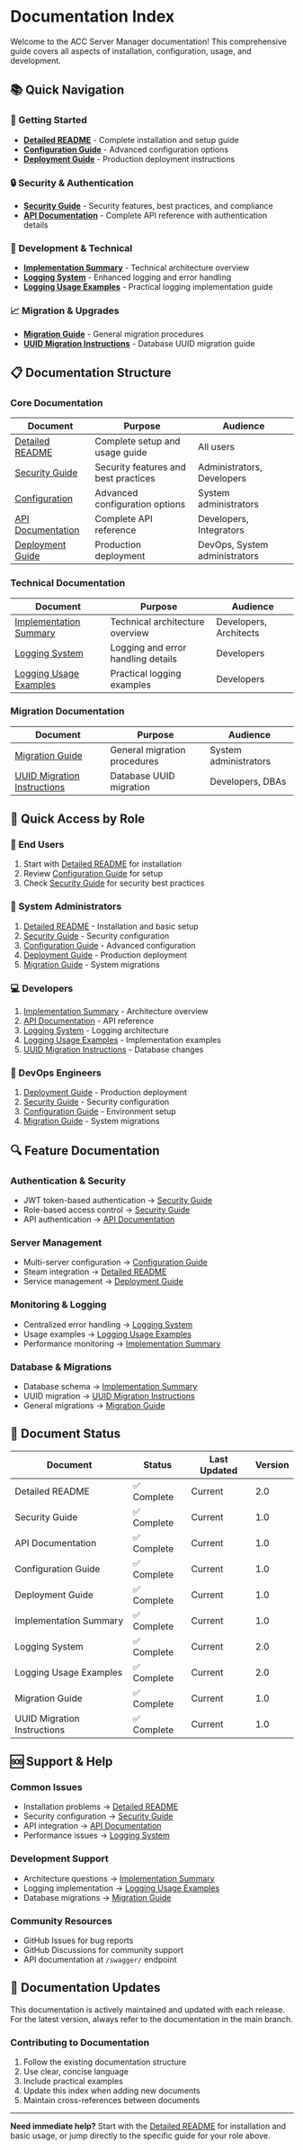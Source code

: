 # Documentation Index

Welcome to the ACC Server Manager documentation! This comprehensive guide covers all aspects of installation, configuration, usage, and development.

## 📚 Quick Navigation

### 🚀 Getting Started
- **[Detailed README](DETAILED_README.md)** - Complete installation and setup guide
- **[Configuration Guide](CONFIGURATION.md)** - Advanced configuration options
- **[Deployment Guide](DEPLOYMENT.md)** - Production deployment instructions

### 🔒 Security & Authentication
- **[Security Guide](SECURITY.md)** - Security features, best practices, and compliance
- **[API Documentation](API.md)** - Complete API reference with authentication details

### 🔧 Development & Technical
- **[Implementation Summary](IMPLEMENTATION_SUMMARY.md)** - Technical architecture overview
- **[Logging System](LOGGING_IMPLEMENTATION_SUMMARY.md)** - Enhanced logging and error handling
- **[Logging Usage Examples](LOGGING_USAGE_EXAMPLES.md)** - Practical logging implementation guide

### 📈 Migration & Upgrades
- **[Migration Guide](MIGRATION_GUIDE.md)** - General migration procedures
- **[UUID Migration Instructions](UUID_MIGRATION_INSTRUCTIONS.md)** - Database UUID migration guide

## 📋 Documentation Structure

### Core Documentation
| Document | Purpose | Audience |
|----------|---------|----------|
| [Detailed README](DETAILED_README.md) | Complete setup and usage guide | All users |
| [Security Guide](SECURITY.md) | Security features and best practices | Administrators, Developers |
| [Configuration](CONFIGURATION.md) | Advanced configuration options | System administrators |
| [API Documentation](API.md) | Complete API reference | Developers, Integrators |
| [Deployment Guide](DEPLOYMENT.md) | Production deployment | DevOps, System administrators |

### Technical Documentation
| Document | Purpose | Audience |
|----------|---------|----------|
| [Implementation Summary](IMPLEMENTATION_SUMMARY.md) | Technical architecture overview | Developers, Architects |
| [Logging System](LOGGING_IMPLEMENTATION_SUMMARY.md) | Logging and error handling details | Developers |
| [Logging Usage Examples](LOGGING_USAGE_EXAMPLES.md) | Practical logging examples | Developers |

### Migration Documentation
| Document | Purpose | Audience |
|----------|---------|----------|
| [Migration Guide](MIGRATION_GUIDE.md) | General migration procedures | System administrators |
| [UUID Migration Instructions](UUID_MIGRATION_INSTRUCTIONS.md) | Database UUID migration | Developers, DBAs |

## 🎯 Quick Access by Role

### 👤 End Users
1. Start with [Detailed README](DETAILED_README.md) for installation
2. Review [Configuration Guide](CONFIGURATION.md) for setup
3. Check [Security Guide](SECURITY.md) for security best practices

### 🔧 System Administrators
1. [Detailed README](DETAILED_README.md) - Installation and basic setup
2. [Security Guide](SECURITY.md) - Security configuration
3. [Configuration Guide](CONFIGURATION.md) - Advanced configuration
4. [Deployment Guide](DEPLOYMENT.md) - Production deployment
5. [Migration Guide](MIGRATION_GUIDE.md) - System migrations

### 💻 Developers
1. [Implementation Summary](IMPLEMENTATION_SUMMARY.md) - Architecture overview
2. [API Documentation](API.md) - API reference
3. [Logging System](LOGGING_IMPLEMENTATION_SUMMARY.md) - Logging architecture
4. [Logging Usage Examples](LOGGING_USAGE_EXAMPLES.md) - Implementation examples
5. [UUID Migration Instructions](UUID_MIGRATION_INSTRUCTIONS.md) - Database changes

### 🏢 DevOps Engineers
1. [Deployment Guide](DEPLOYMENT.md) - Production deployment
2. [Security Guide](SECURITY.md) - Security configuration
3. [Configuration Guide](CONFIGURATION.md) - Environment setup
4. [Migration Guide](MIGRATION_GUIDE.md) - System migrations

## 🔍 Feature Documentation

### Authentication & Security
- JWT token-based authentication → [Security Guide](SECURITY.md)
- Role-based access control → [Security Guide](SECURITY.md)
- API authentication → [API Documentation](API.md)

### Server Management
- Multi-server configuration → [Configuration Guide](CONFIGURATION.md)
- Steam integration → [Detailed README](DETAILED_README.md)
- Service management → [Deployment Guide](DEPLOYMENT.md)

### Monitoring & Logging
- Centralized error handling → [Logging System](LOGGING_IMPLEMENTATION_SUMMARY.md)
- Usage examples → [Logging Usage Examples](LOGGING_USAGE_EXAMPLES.md)
- Performance monitoring → [Implementation Summary](IMPLEMENTATION_SUMMARY.md)

### Database & Migrations
- Database schema → [Implementation Summary](IMPLEMENTATION_SUMMARY.md)
- UUID migration → [UUID Migration Instructions](UUID_MIGRATION_INSTRUCTIONS.md)
- General migrations → [Migration Guide](MIGRATION_GUIDE.md)

## 📝 Document Status

| Document | Status | Last Updated | Version |
|----------|--------|--------------|---------|
| Detailed README | ✅ Complete | Current | 2.0 |
| Security Guide | ✅ Complete | Current | 1.0 |
| API Documentation | ✅ Complete | Current | 1.0 |
| Configuration Guide | ✅ Complete | Current | 1.0 |
| Deployment Guide | ✅ Complete | Current | 1.0 |
| Implementation Summary | ✅ Complete | Current | 1.0 |
| Logging System | ✅ Complete | Current | 2.0 |
| Logging Usage Examples | ✅ Complete | Current | 2.0 |
| Migration Guide | ✅ Complete | Current | 1.0 |
| UUID Migration Instructions | ✅ Complete | Current | 1.0 |

## 🆘 Support & Help

### Common Issues
- Installation problems → [Detailed README](DETAILED_README.md#troubleshooting)
- Security configuration → [Security Guide](SECURITY.md)
- API integration → [API Documentation](API.md)
- Performance issues → [Logging System](LOGGING_IMPLEMENTATION_SUMMARY.md)

### Development Support
- Architecture questions → [Implementation Summary](IMPLEMENTATION_SUMMARY.md)
- Logging implementation → [Logging Usage Examples](LOGGING_USAGE_EXAMPLES.md)
- Database migrations → [Migration Guide](MIGRATION_GUIDE.md)

### Community Resources
- GitHub Issues for bug reports
- GitHub Discussions for community support
- API documentation at `/swagger/` endpoint

## 🔄 Documentation Updates

This documentation is actively maintained and updated with each release. For the latest version, always refer to the documentation in the main branch.

### Contributing to Documentation
1. Follow the existing documentation structure
2. Use clear, concise language
3. Include practical examples
4. Update this index when adding new documents
5. Maintain cross-references between documents

---

**Need immediate help?** Start with the [Detailed README](DETAILED_README.md) for installation and basic usage, or jump directly to the specific guide for your role above.